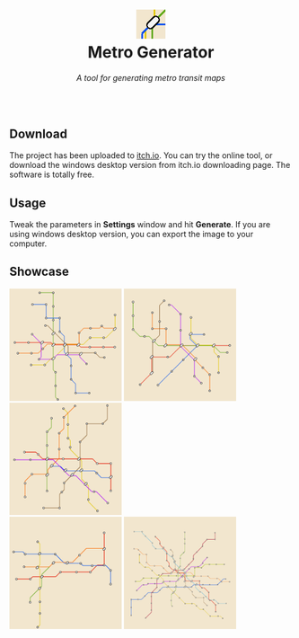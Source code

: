 <h1 align="center">
<img src="res/icon.png">
<br>
Metro Generator
</h1>
<h6 align="center">
A tool for generating metro transit maps
</h6>
<br>

## Download

The project has been uploaded to [itch.io](https://wayoung7.itch.io/metro-generator). You can try the online tool, or download the windows desktop version from itch.io downloading page. The software is totally free. 

## Usage

Tweak the parameters in **Settings** window and hit **Generate**. If you are using windows desktop version, you can export the image to your computer.

## Showcase

<div class="container">
  <img src="res/1.png" width=200 alt="Image 1">
  <img src="res/2.png" width=200 alt="Image 2">
  <img src="res/3.png" width=200 alt="Image 3">
</div>

<div class="container two">
  <img src="res/4.png" width=200 alt="Image 4">
  <img src="res/5.png" width=200 alt="Image 5">
</div>
